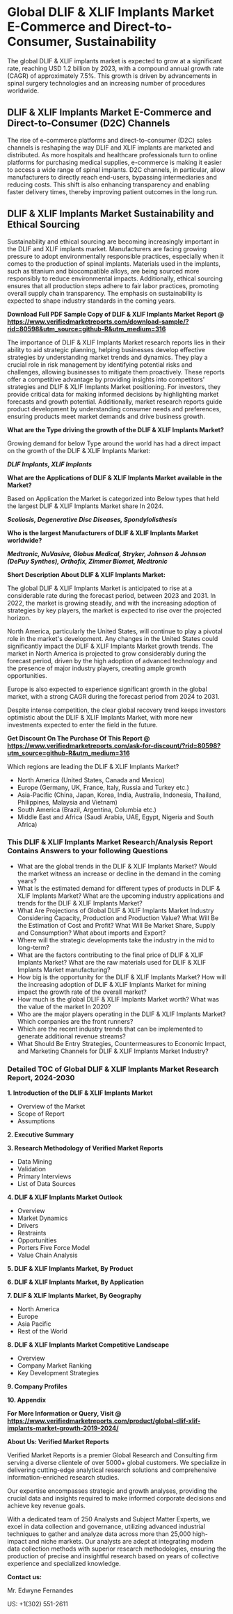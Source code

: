 <h1>Global DLIF & XLIF Implants Market E-Commerce and Direct-to-Consumer, Sustainability</h1><p class=""><p>The global DLIF & XLIF implants market is expected to grow at a significant rate, reaching USD 1.2 billion by 2023, with a compound annual growth rate (CAGR) of approximately 7.5%. This growth is driven by advancements in spinal surgery technologies and an increasing number of procedures worldwide.</p><h2>DLIF & XLIF Implants Market E-Commerce and Direct-to-Consumer (D2C) Channels</h2><p>The rise of e-commerce platforms and direct-to-consumer (D2C) sales channels is reshaping the way DLIF and XLIF implants are marketed and distributed. As more hospitals and healthcare professionals turn to online platforms for purchasing medical supplies, e-commerce is making it easier to access a wide range of spinal implants. D2C channels, in particular, allow manufacturers to directly reach end-users, bypassing intermediaries and reducing costs. This shift is also enhancing transparency and enabling faster delivery times, thereby improving patient outcomes in the long run.</p><h2>DLIF & XLIF Implants Market Sustainability and Ethical Sourcing</h2><p>Sustainability and ethical sourcing are becoming increasingly important in the DLIF and XLIF implants market. Manufacturers are facing growing pressure to adopt environmentally responsible practices, especially when it comes to the production of spinal implants. Materials used in the implants, such as titanium and biocompatible alloys, are being sourced more responsibly to reduce environmental impacts. Additionally, ethical sourcing ensures that all production steps adhere to fair labor practices, promoting overall supply chain transparency. The emphasis on sustainability is expected to shape industry standards in the coming years.</p></p><p class=""><strong>Download Full PDF Sample Copy of DLIF & XLIF Implants Market Report @ <a href="https://www.verifiedmarketreports.com/download-sample/?rid=80598&utm_source=github-R&utm_medium=316" target="_blank">https://www.verifiedmarketreports.com/download-sample/?rid=80598&utm_source=github-R&utm_medium=316</a></strong></p><p>The importance of&nbsp;DLIF & XLIF Implants Market research reports lies in their ability to aid strategic planning, helping businesses develop effective strategies by understanding market trends and dynamics. They play a crucial role in risk management by identifying potential risks and challenges, allowing businesses to mitigate them proactively. These reports offer a competitive advantage by providing insights into competitors' strategies and DLIF & XLIF Implants Market positioning. For investors, they provide critical data for making informed decisions by highlighting market forecasts and growth potential. Additionally, market research reports guide product development by understanding consumer needs and preferences, ensuring products meet market demands and drive business growth.</p><p><strong>What are the&nbsp;Type driving the growth of the DLIF & XLIF Implants Market?</strong></p><p id="" class="">Growing demand for below Type around the world has had a direct impact on the growth of the DLIF & XLIF Implants Market:</p><p class=""><em><strong>DLIF Implants, XLIF Implants</strong></em></p><p class=""><strong>What are the&nbsp;Applications&nbsp;of DLIF & XLIF Implants Market available in the Market?</strong></p><p id="" class="">Based on Application the Market is categorized into Below types that held the largest DLIF & XLIF Implants Market share In 2024.</p><p class=""><em><strong>Scoliosis, Degenerative Disc Diseases, Spondylolisthesis</strong></em></p><p class=""><strong>Who is the largest Manufacturers of DLIF & XLIF Implants Market worldwide?</strong></p><p><em><strong>Medtronic, NuVasive, Globus Medical, Stryker, Johnson & Johnson (DePuy Synthes), Orthofix, Zimmer Biomet, Medtronic</strong></em></p><p id="" class=""><strong>Short Description About DLIF & XLIF Implants Market:</strong></p><p>The global DLIF & XLIF Implants Market is anticipated to rise at a considerable rate during the forecast period, between 2023 and 2031. In 2022, the market is growing steadily, and with the increasing adoption of strategies by key players, the market is expected to rise over the projected horizon.</p><p>North America, particularly the United States, will continue to play a pivotal role in the market's development. Any changes in the United States could significantly impact the DLIF & XLIF Implants Market growth trends. The market in North America is projected to grow considerably during the forecast period, driven by the high adoption of advanced technology and the presence of major industry players, creating ample growth opportunities.</p><p>Europe is also expected to experience significant growth in the global market, with a strong CAGR during the forecast period from 2024 to 2031.</p><p>Despite intense competition, the clear global recovery trend keeps investors optimistic about the DLIF & XLIF Implants Market, with more new investments expected to enter the field in the future.</p><p id="" class=""><strong>Get Discount On The Purchase Of This Report @ <a href="https://www.verifiedmarketreports.com/ask-for-discount/?rid=80598?utm_source=github-R&utm_medium=316" target="_blank">https://www.verifiedmarketreports.com/ask-for-discount/?rid=80598?utm_source=github-R&utm_medium=316</a></strong></p><p class="">Which regions are leading the DLIF & XLIF Implants Market?</p><ul><li>North America (United States, Canada and Mexico)</li><li>Europe (Germany, UK, France, Italy, Russia and Turkey etc.)</li><li>Asia-Pacific (China, Japan, Korea, India, Australia, Indonesia, Thailand, Philippines, Malaysia and Vietnam)</li><li>South America (Brazil, Argentina, Columbia etc.)</li><li>Middle East and Africa (Saudi Arabia, UAE, Egypt, Nigeria and South Africa)</li></ul><h3 id="" class="">This DLIF & XLIF Implants Market Research/Analysis Report Contains Answers to your following Questions</h3><ul><li>What are the global trends in the DLIF & XLIF Implants Market? Would the market witness an increase or decline in the demand in the coming years?</li><li>What is the estimated demand for different types of products in DLIF & XLIF Implants Market? What are the upcoming industry applications and trends for the DLIF & XLIF Implants Market?</li><li>What Are Projections of Global DLIF & XLIF Implants Market Industry Considering Capacity, Production and Production Value? What Will Be the Estimation of Cost and Profit? What Will Be Market Share, Supply and Consumption? What about imports and Export?</li><li>Where will the strategic developments take the industry in the mid to long-term?</li><li>What are the factors contributing to the final price of DLIF & XLIF Implants Market? What are the raw materials used for DLIF & XLIF Implants Market manufacturing?</li><li>How big is the opportunity for the DLIF & XLIF Implants Market? How will the increasing adoption of DLIF & XLIF Implants Market for mining impact the growth rate of the overall market?</li><li>How much is the global DLIF & XLIF Implants Market worth? What was the value of the market In 2020?</li><li>Who are the major players operating in the DLIF & XLIF Implants Market? Which companies are the front runners?</li><li>Which are the recent industry trends that can be implemented to generate additional revenue streams?</li><li>What Should Be Entry Strategies, Countermeasures to Economic Impact, and Marketing Channels for DLIF & XLIF Implants Market Industry?</li></ul><h3 id="" class="">Detailed TOC of Global DLIF & XLIF Implants Market Research Report, 2024-2030</h3><p id="" class=""><strong>1. Introduction of the DLIF & XLIF Implants Market</strong></p><ul><li>Overview of the Market</li><li>Scope of Report</li><li>Assumptions</li></ul><p id="" class=""><strong>2. Executive Summary</strong></p><p id="" class=""><strong>3. Research Methodology of Verified Market Reports</strong></p><ul><li>Data Mining</li><li>Validation</li><li>Primary Interviews</li><li>List of Data Sources</li></ul><p id="" class=""><strong>4. DLIF & XLIF Implants Market Outlook</strong></p><ul><li>Overview</li><li>Market Dynamics</li><li>Drivers</li><li>Restraints</li><li>Opportunities</li><li>Porters Five Force Model</li><li>Value Chain Analysis</li></ul><p id="" class=""><strong>5. DLIF & XLIF Implants Market, By Product</strong></p><p id="" class=""><strong>6. DLIF & XLIF Implants Market, By Application</strong></p><p id="" class=""><strong>7. DLIF & XLIF Implants Market, By Geography</strong></p><ul><li>North America</li><li>Europe</li><li>Asia Pacific</li><li>Rest of the World</li></ul><p id="" class=""><strong>8. DLIF & XLIF Implants Market Competitive Landscape</strong></p><ul><li>Overview</li><li>Company Market Ranking</li><li>Key Development Strategies</li></ul><p id="" class=""><strong>9. Company Profiles</strong></p><p id="" class=""><strong>10. Appendix</strong></p><p id="" class=""><strong>For More Information or Query, Visit @ <a href="https://www.verifiedmarketreports.com/product/global-dlif-xlif-implants-market-growth-2019-2024/" target="_blank">https://www.verifiedmarketreports.com/product/global-dlif-xlif-implants-market-growth-2019-2024/</a></strong></p><p id="" class=""><strong>About Us: Verified Market Reports</strong></p><p id="" class="">Verified Market Reports is a premier Global Research and Consulting firm serving a diverse clientele of over 5000+ global customers. We specialize in delivering cutting-edge analytical research solutions and comprehensive information-enriched research studies.</p><p id="" class="">Our expertise encompasses strategic and growth analyses, providing the crucial data and insights required to make informed corporate decisions and achieve key revenue goals.</p><p id="" class="">With a dedicated team of 250 Analysts and Subject Matter Experts, we excel in data collection and governance, utilizing advanced industrial techniques to gather and analyze data across more than 25,000 high-impact and niche markets. Our analysts are adept at integrating modern data collection methods with superior research methodologies, ensuring the production of precise and insightful research based on years of collective experience and specialized knowledge.</p><p id="" class=""><strong>Contact us:</strong></p><p id="" class="">Mr. Edwyne Fernandes</p><p id="" class="">US: +1(302) 551-2611</p>